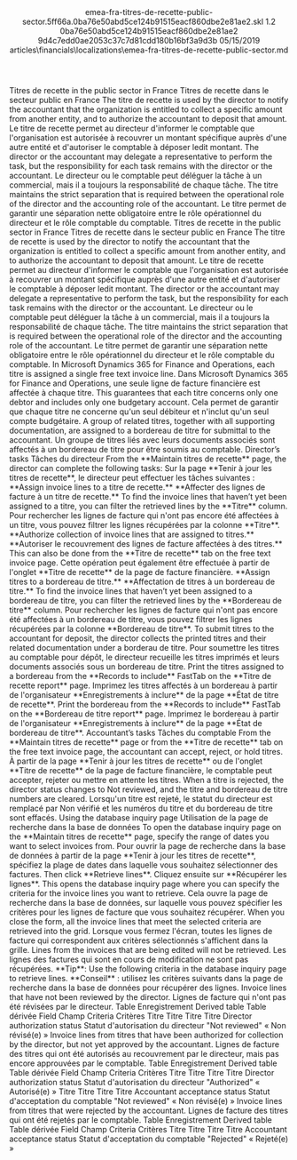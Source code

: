 <?xml version="1.0" encoding="UTF-8"?>
<xliff xmlns:logoport="urn:logoport:xliffeditor:xliff-extras:1.0" xmlns:tilt="urn:logoport:xliffeditor:tilt-non-translatables:1.0" xmlns:xsi="http://www.w3.org/2001/XMLSchema-instance" xmlns="urn:oasis:names:tc:xliff:document:1.2" xmlns:xliffext="urn:microsoft:content:schema:xliffextensions" version="1.2" xsi:schemaLocation="urn:oasis:names:tc:xliff:document:1.2 xliff-core-1.2-transitional.xsd">
  <file datatype="xml" source-language="en-US" original="emea-fra-titres-de-recette-public-sector.md" target-language="fr-FR">
    <header>
      <tool tool-company="Microsoft" tool-version="1.0-7889195" tool-name="mdxliff" tool-id="mdxliff"/>
      <xliffext:skl_file_name>emea-fra-titres-de-recette-public-sector.5ff66a.0ba76e50abd5ce124b91515eacf860dbe2e81ae2.skl</xliffext:skl_file_name>
      <xliffext:version>1.2</xliffext:version>
      <xliffext:ms.openlocfilehash>0ba76e50abd5ce124b91515eacf860dbe2e81ae2</xliffext:ms.openlocfilehash>
      <xliffext:ms.sourcegitcommit>9d4c7edd0ae2053c37c7d81cdd180b16bf3a9d3b</xliffext:ms.sourcegitcommit>
      <xliffext:ms.lasthandoff>05/15/2019</xliffext:ms.lasthandoff>
      <xliffext:ms.openlocfilepath>articles\financials\localizations\emea-fra-titres-de-recette-public-sector.md</xliffext:ms.openlocfilepath>
    </header>
    <body>
      <group extype="content" id="content">
        <trans-unit xml:space="preserve" translate="yes" id="101" restype="x-metadata">
          <source>Titres de recette in the public sector in France</source>
        <target logoport:matchpercent="101" state="translated" state-qualifier="leveraged-tm">Titres de recette dans le secteur public en France</target></trans-unit>
        <trans-unit xml:space="preserve" translate="yes" id="102" restype="x-metadata">
          <source>The titre de recette is used by the director to notify the accountant that the organization is entitled to collect a specific amount from another entity, and to authorize the accountant to deposit that amount.</source>
        <target logoport:matchpercent="101" state="translated" state-qualifier="leveraged-tm">Le titre de recette permet au directeur d'informer le comptable que l'organisation est autorisée à recouvrer un montant spécifique auprès d'une autre entité et d'autoriser le comptable à déposer ledit montant.</target></trans-unit>
        <trans-unit xml:space="preserve" translate="yes" id="103" restype="x-metadata">
          <source>The director or the accountant may delegate a representative to perform the task, but the responsibility for each task remains with the director or the accountant.</source>
        <target logoport:matchpercent="101" state="translated" state-qualifier="leveraged-tm">Le directeur ou le comptable peut déléguer la tâche à un commercial, mais il a toujours la responsabilité de chaque tâche.</target></trans-unit>
        <trans-unit xml:space="preserve" translate="yes" id="104" restype="x-metadata">
          <source>The titre maintains the strict separation that is required between the operational role of the director and the accounting role of the accountant.</source>
        <target logoport:matchpercent="101" state="translated" state-qualifier="leveraged-tm">Le titre permet de garantir une séparation nette obligatoire entre le rôle opérationnel du directeur et le rôle comptable du comptable.</target></trans-unit>
        <trans-unit xml:space="preserve" translate="yes" id="105">
          <source>Titres de recette in the public sector in France</source>
        <target logoport:matchpercent="101" state="translated" state-qualifier="leveraged-tm">Titres de recette dans le secteur public en France</target></trans-unit>
        <trans-unit xml:space="preserve" translate="yes" id="106">
          <source>The titre de recette is used by the director to notify the accountant that the organization is entitled to collect a specific amount from another entity, and to authorize the accountant to deposit that amount.</source>
        <target logoport:matchpercent="101" state="translated" state-qualifier="leveraged-tm">Le titre de recette permet au directeur d'informer le comptable que l'organisation est autorisée à recouvrer un montant spécifique auprès d'une autre entité et d'autoriser le comptable à déposer ledit montant.</target></trans-unit>
        <trans-unit xml:space="preserve" translate="yes" id="107">
          <source>The director or the accountant may delegate a representative to perform the task, but the responsibility for each task remains with the director or the accountant.</source>
        <target logoport:matchpercent="101" state="translated" state-qualifier="leveraged-tm">Le directeur ou le comptable peut déléguer la tâche à un commercial, mais il a toujours la responsabilité de chaque tâche.</target></trans-unit>
        <trans-unit xml:space="preserve" translate="yes" id="108">
          <source>The titre maintains the strict separation that is required between the operational role of the director and the accounting role of the accountant.</source>
        <target logoport:matchpercent="101" state="translated" state-qualifier="leveraged-tm">Le titre permet de garantir une séparation nette obligatoire entre le rôle opérationnel du directeur et le rôle comptable du comptable.</target></trans-unit>
        <trans-unit xml:space="preserve" translate="yes" id="109">
          <source>In Microsoft Dynamics 365 for Finance and Operations, each titre is assigned a single free text invoice line.</source>
        <target logoport:matchpercent="101" state="translated" state-qualifier="leveraged-tm">Dans Microsoft Dynamics 365 for Finance and Operations, une seule ligne de facture financière est affectée à chaque titre.</target></trans-unit>
        <trans-unit xml:space="preserve" translate="yes" id="110">
          <source>This guarantees that each titre concerns only one debtor and includes only one budgetary account.</source>
        <target logoport:matchpercent="101" state="translated" state-qualifier="leveraged-tm">Cela permet de garantir que chaque titre ne concerne qu'un seul débiteur et n'inclut qu'un seul compte budgétaire.</target></trans-unit>
        <trans-unit xml:space="preserve" translate="yes" id="111">
          <source>A group of related titres, together with all supporting documentation, are assigned to a bordereau de titre for submittal to the accountant.</source>
        <target logoport:matchpercent="101" state="translated" state-qualifier="leveraged-tm">Un groupe de titres liés avec leurs documents associés sont affectés à un bordereau de titre pour être soumis au comptable.</target></trans-unit>
        <trans-unit xml:space="preserve" translate="yes" id="112">
          <source>Director’s tasks</source>
        <target logoport:matchpercent="101" state="translated" state-qualifier="leveraged-tm">Tâches du directeur</target></trans-unit>
        <trans-unit xml:space="preserve" translate="yes" id="113">
          <source>From the <bpt id="p1">**</bpt>Maintain titres de recette<ept id="p1">**</ept> page, the director can complete the following tasks:</source>
        <target logoport:matchpercent="101" state="translated" state-qualifier="leveraged-tm">Sur la page <bpt id="p1">**</bpt>Tenir à jour les titres de recette<ept id="p1">**</ept>, le directeur peut effectuer les tâches suivantes :</target></trans-unit>
        <trans-unit xml:space="preserve" translate="yes" id="114">
          <source><bpt id="p1">**</bpt>Assign invoice lines to a titre de recette.<ept id="p1">**</ept></source>
        <target logoport:matchpercent="101" state="translated" state-qualifier="leveraged-tm"><bpt id="p1">**</bpt>Affecter des lignes de facture à un titre de recette.<ept id="p1">**</ept></target></trans-unit>
        <trans-unit xml:space="preserve" translate="yes" id="115">
          <source>To find the invoice lines that haven’t yet been assigned to a titre, you can filter the retrieved lines by the <bpt id="p1">**</bpt>Titre<ept id="p1">**</ept> column.</source>
        <target logoport:matchpercent="101" state="translated" state-qualifier="leveraged-tm">Pour rechercher les lignes de facture qui n'ont pas encore été affectées à un titre, vous pouvez filtrer les lignes récupérées par la colonne <bpt id="p1">**</bpt>Titre<ept id="p1">**</ept>.</target></trans-unit>
        <trans-unit xml:space="preserve" translate="yes" id="116">
          <source><bpt id="p1">**</bpt>Authorize collection of invoice lines that are assigned to titres.<ept id="p1">**</ept></source>
        <target logoport:matchpercent="101" state="translated" state-qualifier="leveraged-tm"><bpt id="p1">**</bpt>Autoriser le recouvrement des lignes de facture affectées à des titres.<ept id="p1">**</ept></target></trans-unit>
        <trans-unit xml:space="preserve" translate="yes" id="117">
          <source>This can also be done from the <bpt id="p1">**</bpt>Titre de recette<ept id="p1">**</ept> tab on the free text invoice page.</source>
        <target logoport:matchpercent="101" state="translated" state-qualifier="leveraged-tm">Cette opération peut également être effectuée à partir de l'onglet <bpt id="p1">**</bpt>Titre de recette<ept id="p1">**</ept> de la page de facture financière.</target></trans-unit>
        <trans-unit xml:space="preserve" translate="yes" id="118">
          <source><bpt id="p1">**</bpt>Assign titres to a bordereau de titre.<ept id="p1">**</ept></source>
        <target logoport:matchpercent="101" state="translated" state-qualifier="leveraged-tm"><bpt id="p1">**</bpt>Affectation de titres à un bordereau de titre.<ept id="p1">**</ept></target></trans-unit>
        <trans-unit xml:space="preserve" translate="yes" id="119">
          <source>To find the invoice lines that haven’t yet been assigned to a bordereau de titre, you can filter the retrieved lines by the <bpt id="p1">**</bpt>Bordereau de titre<ept id="p1">**</ept> column.</source>
        <target logoport:matchpercent="101" state="translated" state-qualifier="leveraged-tm">Pour rechercher les lignes de facture qui n'ont pas encore été affectées à un bordereau de titre, vous pouvez filtrer les lignes récupérées par la colonne <bpt id="p1">**</bpt>Bordereau de titre<ept id="p1">**</ept>.</target></trans-unit>
        <trans-unit xml:space="preserve" translate="yes" id="120">
          <source>To submit titres to the accountant for deposit, the director collects the printed titres and their related documentation under a borderau de titre.</source>
        <target logoport:matchpercent="101" state="translated" state-qualifier="leveraged-tm">Pour soumettre les titres au comptable pour dépôt, le directeur recueille les titres imprimés et leurs documents associés sous un bordereau de titre.</target></trans-unit>
        <trans-unit xml:space="preserve" translate="yes" id="121">
          <source>Print the titres assigned to a bordereau from the <bpt id="p1">**</bpt>Records to include<ept id="p1">**</ept> FastTab on the <bpt id="p2">**</bpt>Titre de recette report<ept id="p2">**</ept> page.</source>
        <target logoport:matchpercent="101" state="translated" state-qualifier="leveraged-tm">Imprimez les titres affectés à un bordereau à partir de l'organisateur <bpt id="p1">**</bpt>Enregistrements à inclure<ept id="p1">**</ept> de la page <bpt id="p2">**</bpt>État de titre de recette<ept id="p2">**</ept>.</target></trans-unit>
        <trans-unit xml:space="preserve" translate="yes" id="122">
          <source>Print the bordereau from the <bpt id="p1">**</bpt>Records to include<ept id="p1">**</ept> FastTab on the <bpt id="p2">**</bpt>Bordereau de titre report<ept id="p2">**</ept> page.</source>
        <target logoport:matchpercent="101" state="translated" state-qualifier="leveraged-tm">Imprimez le bordereau à partir de l'organisateur <bpt id="p1">**</bpt>Enregistrements à inclure<ept id="p1">**</ept> de la page <bpt id="p2">**</bpt>État de bordereau de titre<ept id="p2">**</ept>.</target></trans-unit>
        <trans-unit xml:space="preserve" translate="yes" id="123">
          <source>Accountant’s tasks</source>
        <target logoport:matchpercent="101" state="translated" state-qualifier="leveraged-tm">Tâches du comptable</target></trans-unit>
        <trans-unit xml:space="preserve" translate="yes" id="124">
          <source>From the <bpt id="p1">**</bpt>Maintain titres de recette<ept id="p1">**</ept> page or from the <bpt id="p2">**</bpt>Titre de recette<ept id="p2">**</ept> tab on the free text invoice page, the accountant can accept, reject, or hold titres.</source>
        <target logoport:matchpercent="101" state="translated" state-qualifier="leveraged-tm">À partir de la page <bpt id="p1">**</bpt>Tenir à jour les titres de recette<ept id="p1">**</ept> ou de l'onglet <bpt id="p2">**</bpt>Titre de recette<ept id="p2">**</ept> de la page de facture financière, le comptable peut accepter, rejeter ou mettre en attente les titres.</target></trans-unit>
        <trans-unit xml:space="preserve" translate="yes" id="125">
          <source>When a titre is rejected, the director status changes to Not reviewed, and the titre and bordereau de titre numbers are cleared.</source>
        <target logoport:matchpercent="101" state="translated" state-qualifier="leveraged-tm">Lorsqu'un titre est rejeté, le statut du directeur est remplacé par Non vérifié et les numéros du titre et du bordereau de titre sont effacés.</target></trans-unit>
        <trans-unit xml:space="preserve" translate="yes" id="126">
          <source>Using the database inquiry page</source>
        <target logoport:matchpercent="101" state="translated" state-qualifier="leveraged-tm">Utilisation de la page de recherche dans la base de données</target></trans-unit>
        <trans-unit xml:space="preserve" translate="yes" id="127">
          <source>To open the database inquiry page on the <bpt id="p1">**</bpt>Maintain titres de recette<ept id="p1">**</ept> page, specify the range of dates you want to select invoices from.</source>
        <target logoport:matchpercent="101" state="translated" state-qualifier="leveraged-tm">Pour ouvrir la page de recherche dans la base de données à partir de la page <bpt id="p1">**</bpt>Tenir à jour les titres de recette<ept id="p1">**</ept>, spécifiez la plage de dates dans laquelle vous souhaitez sélectionner des factures.</target></trans-unit>
        <trans-unit xml:space="preserve" translate="yes" id="128">
          <source>Then click <bpt id="p1">**</bpt>Retrieve lines<ept id="p1">**</ept>.</source>
        <target logoport:matchpercent="101" state="translated" state-qualifier="leveraged-tm">Cliquez ensuite sur <bpt id="p1">**</bpt>Récupérer les lignes<ept id="p1">**</ept>.</target></trans-unit>
        <trans-unit xml:space="preserve" translate="yes" id="129">
          <source>This opens the database inquiry page where you can specify the criteria for the invoice lines you want to retrieve.</source>
        <target logoport:matchpercent="101" state="translated" state-qualifier="leveraged-tm">Cela ouvre la page de recherche dans la base de données, sur laquelle vous pouvez spécifier les critères pour les lignes de facture que vous souhaitez récupérer.</target></trans-unit>
        <trans-unit xml:space="preserve" translate="yes" id="130">
          <source>When you close the form, all the invoice lines that meet the selected criteria are retrieved into the grid.</source>
        <target logoport:matchpercent="101" state="translated" state-qualifier="leveraged-tm">Lorsque vous fermez l'écran, toutes les lignes de facture qui correspondent aux critères sélectionnés s'affichent dans la grille.</target></trans-unit>
        <trans-unit xml:space="preserve" translate="yes" id="131">
          <source>Lines from the invoices that are being edited will not be retrieved.</source>
        <target logoport:matchpercent="101" state="translated" state-qualifier="leveraged-tm">Les lignes des factures qui sont en cours de modification ne sont pas récupérées.</target></trans-unit>
        <trans-unit xml:space="preserve" translate="yes" id="132">
          <source><bpt id="p1">**</bpt>Tip<ept id="p1">**</ept>: Use the following criteria in the database inquiry page to retrieve lines.</source>
        <target logoport:matchpercent="101" state="translated" state-qualifier="leveraged-tm"><bpt id="p1">**</bpt>Conseil<ept id="p1">**</ept> : utilisez les critères suivants dans la page de recherche dans la base de données pour récupérer des lignes.</target></trans-unit>
        <trans-unit xml:space="preserve" translate="yes" id="133">
          <source>Invoice lines that have not been reviewed by the director.</source>
        <target logoport:matchpercent="101" state="translated" state-qualifier="leveraged-tm">Lignes de facture qui n'ont pas été révisées par le directeur.</target></trans-unit>
        <trans-unit xml:space="preserve" translate="yes" id="134">
          <source>Table</source>
        <target logoport:matchpercent="101" state="translated" state-qualifier="leveraged-tm">Enregistrement</target></trans-unit>
        <trans-unit xml:space="preserve" translate="yes" id="135">
          <source>Derived table</source>
        <target logoport:matchpercent="101" state="translated" state-qualifier="leveraged-tm">Table dérivée</target></trans-unit>
        <trans-unit xml:space="preserve" translate="yes" id="136">
          <source>Field</source>
        <target logoport:matchpercent="101" state="translated" state-qualifier="leveraged-tm">Champ</target></trans-unit>
        <trans-unit xml:space="preserve" translate="yes" id="137">
          <source>Criteria</source>
        <target logoport:matchpercent="101" state="translated" state-qualifier="leveraged-tm">Critères</target></trans-unit>
        <trans-unit xml:space="preserve" translate="yes" id="138">
          <source>Titre</source>
        <target logoport:matchpercent="101" state="translated" state-qualifier="leveraged-tm">Titre</target></trans-unit>
        <trans-unit xml:space="preserve" translate="yes" id="139">
          <source>Titre</source>
        <target logoport:matchpercent="101" state="translated" state-qualifier="leveraged-tm">Titre</target></trans-unit>
        <trans-unit xml:space="preserve" translate="yes" id="140">
          <source>Director authorization status</source>
        <target logoport:matchpercent="101" state="translated" state-qualifier="leveraged-tm">Statut d'autorisation du directeur</target></trans-unit>
        <trans-unit xml:space="preserve" translate="yes" id="141">
          <source>"Not reviewed"</source>
        <target logoport:matchpercent="101" state="translated" state-qualifier="leveraged-tm">« Non révisé(e) »</target></trans-unit>
        <trans-unit xml:space="preserve" translate="yes" id="142">
          <source>Invoice lines from titres that have been authorized for collection by the director, but not yet approved by the accountant.</source>
        <target logoport:matchpercent="101" state="translated" state-qualifier="leveraged-tm">Lignes de facture des titres qui ont été autorisés au recouvrement par le directeur, mais pas encore approuvées par le comptable.</target></trans-unit>
        <trans-unit xml:space="preserve" translate="yes" id="143">
          <source>Table</source>
        <target logoport:matchpercent="101" state="translated" state-qualifier="leveraged-tm">Enregistrement</target></trans-unit>
        <trans-unit xml:space="preserve" translate="yes" id="144">
          <source>Derived table</source>
        <target logoport:matchpercent="101" state="translated" state-qualifier="leveraged-tm">Table dérivée</target></trans-unit>
        <trans-unit xml:space="preserve" translate="yes" id="145">
          <source>Field</source>
        <target logoport:matchpercent="101" state="translated" state-qualifier="leveraged-tm">Champ</target></trans-unit>
        <trans-unit xml:space="preserve" translate="yes" id="146">
          <source>Criteria</source>
        <target logoport:matchpercent="101" state="translated" state-qualifier="leveraged-tm">Critères</target></trans-unit>
        <trans-unit xml:space="preserve" translate="yes" id="147">
          <source>Titre</source>
        <target logoport:matchpercent="101" state="translated" state-qualifier="leveraged-tm">Titre</target></trans-unit>
        <trans-unit xml:space="preserve" translate="yes" id="148">
          <source>Titre</source>
        <target logoport:matchpercent="101" state="translated" state-qualifier="leveraged-tm">Titre</target></trans-unit>
        <trans-unit xml:space="preserve" translate="yes" id="149">
          <source>Director authorization status</source>
        <target logoport:matchpercent="101" state="translated" state-qualifier="leveraged-tm">Statut d'autorisation du directeur</target></trans-unit>
        <trans-unit xml:space="preserve" translate="yes" id="150">
          <source>"Authorized"</source>
        <target logoport:matchpercent="101" state="translated" state-qualifier="leveraged-tm">« Autorisé(e) »</target></trans-unit>
        <trans-unit xml:space="preserve" translate="yes" id="151">
          <source>Titre</source>
        <target logoport:matchpercent="101" state="translated" state-qualifier="leveraged-tm">Titre</target></trans-unit>
        <trans-unit xml:space="preserve" translate="yes" id="152">
          <source>Titre</source>
        <target logoport:matchpercent="101" state="translated" state-qualifier="leveraged-tm">Titre</target></trans-unit>
        <trans-unit xml:space="preserve" translate="yes" id="153">
          <source>Accountant acceptance status</source>
        <target logoport:matchpercent="101" state="translated" state-qualifier="leveraged-tm">Statut d'acceptation du comptable</target></trans-unit>
        <trans-unit xml:space="preserve" translate="yes" id="154">
          <source>"Not reviewed"</source>
        <target logoport:matchpercent="101" state="translated" state-qualifier="leveraged-tm">« Non révisé(e) »</target></trans-unit>
        <trans-unit xml:space="preserve" translate="yes" id="155">
          <source>Invoice lines from titres that were rejected by the accountant.</source>
        <target logoport:matchpercent="101" state="translated" state-qualifier="leveraged-tm">Lignes de facture des titres qui ont été rejetés par le comptable.</target></trans-unit>
        <trans-unit xml:space="preserve" translate="yes" id="156">
          <source>Table</source>
        <target logoport:matchpercent="101" state="translated" state-qualifier="leveraged-tm">Enregistrement</target></trans-unit>
        <trans-unit xml:space="preserve" translate="yes" id="157">
          <source>Derived table</source>
        <target logoport:matchpercent="101" state="translated" state-qualifier="leveraged-tm">Table dérivée</target></trans-unit>
        <trans-unit xml:space="preserve" translate="yes" id="158">
          <source>Field</source>
        <target logoport:matchpercent="101" state="translated" state-qualifier="leveraged-tm">Champ</target></trans-unit>
        <trans-unit xml:space="preserve" translate="yes" id="159">
          <source>Criteria</source>
        <target logoport:matchpercent="101" state="translated" state-qualifier="leveraged-tm">Critères</target></trans-unit>
        <trans-unit xml:space="preserve" translate="yes" id="160">
          <source>Titre</source>
        <target logoport:matchpercent="101" state="translated" state-qualifier="leveraged-tm">Titre</target></trans-unit>
        <trans-unit xml:space="preserve" translate="yes" id="161">
          <source>Titre</source>
        <target logoport:matchpercent="101" state="translated" state-qualifier="leveraged-tm">Titre</target></trans-unit>
        <trans-unit xml:space="preserve" translate="yes" id="162">
          <source>Accountant acceptance status</source>
        <target logoport:matchpercent="101" state="translated" state-qualifier="leveraged-tm">Statut d'acceptation du comptable</target></trans-unit>
        <trans-unit xml:space="preserve" translate="yes" id="163">
          <source>"Rejected"</source>
        <target logoport:matchpercent="101" state="translated" state-qualifier="leveraged-tm">« Rejeté(e) »</target></trans-unit>
      </group>
    </body>
  </file>
</xliff>